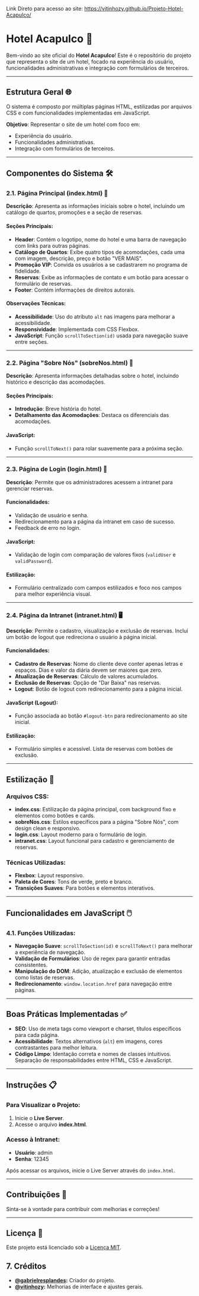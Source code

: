 Link Direto para acesso ao site: https://vitinhozy.github.io/Projeto-Hotel-Acapulco/
# Hotel Acapulco 🏨

Bem-vindo ao site oficial do **Hotel Acapulco**! Este é o repositório do projeto que representa o site de um hotel, focado na experiência do usuário, funcionalidades administrativas e integração com formulários de terceiros.

---

## Estrutura Geral 🌐

O sistema é composto por múltiplas páginas HTML, estilizadas por arquivos CSS e com funcionalidades implementadas em JavaScript.

**Objetivo**: Representar o site de um hotel com foco em:
- Experiência do usuário.
- Funcionalidades administrativas.
- Integração com formulários de terceiros.

---

## Componentes do Sistema 🛠️

### 2.1. Página Principal (index.html) 🏡

**Descrição**: Apresenta as informações iniciais sobre o hotel, incluindo um catálogo de quartos, promoções e a seção de reservas.

#### Seções Principais:
- **Header**: Contém o logotipo, nome do hotel e uma barra de navegação com links para outras páginas.
- **Catálogo de Quartos**: Exibe quatro tipos de acomodações, cada uma com imagem, descrição, preço e botão "VER MAIS".
- **Promoção VIP**: Convida os usuários a se cadastrarem no programa de fidelidade.
- **Reservas**: Exibe as informações de contato e um botão para acessar o formulário de reservas.
- **Footer**: Contém informações de direitos autorais.

#### Observações Técnicas:
- **Acessibilidade**: Uso do atributo `alt` nas imagens para melhorar a acessibilidade.
- **Responsividade**: Implementada com CSS Flexbox.
- **JavaScript**: Função `scrollToSection(id)` usada para navegação suave entre seções.

---

### 2.2. Página "Sobre Nós" (sobreNos.html) 📖

**Descrição**: Apresenta informações detalhadas sobre o hotel, incluindo histórico e descrição das acomodações.

#### Seções Principais:
- **Introdução**: Breve história do hotel.
- **Detalhamento das Acomodações**: Destaca os diferenciais das acomodações.

#### JavaScript:
- Função `scrollToNext()` para rolar suavemente para a próxima seção.

---

### 2.3. Página de Login (login.html) 🔑

**Descrição**: Permite que os administradores acessem a intranet para gerenciar reservas.

#### Funcionalidades:
- Validação de usuário e senha.
- Redirecionamento para a página da intranet em caso de sucesso.
- Feedback de erro no login.

#### JavaScript:
- Validação de login com comparação de valores fixos (`validUser` e `validPassword`).

#### Estilização:
- Formulário centralizado com campos estilizados e foco nos campos para melhor experiência visual.

---

### 2.4. Página da Intranet (intranet.html) 🖥️

**Descrição**: Permite o cadastro, visualização e exclusão de reservas. Inclui um botão de logout que redireciona o usuário à página inicial.

#### Funcionalidades:
- **Cadastro de Reservas**: Nome do cliente deve conter apenas letras e espaços. Dias e valor da diária devem ser maiores que zero.
- **Atualização de Reservas**: Cálculo de valores acumulados.
- **Exclusão de Reservas**: Opção de "Dar Baixa" nas reservas.
- **Logout**: Botão de logout com redirecionamento para a página inicial.

#### JavaScript (Logout):
- Função associada ao botão `#logout-btn` para redirecionamento ao site inicial.

#### Estilização:
- Formulário simples e acessível. Lista de reservas com botões de exclusão.

---

## Estilização 🎨

### Arquivos CSS:
- **index.css**: Estilização da página principal, com background fixo e elementos como botões e cards.
- **sobreNos.css**: Estilos específicos para a página "Sobre Nós", com design clean e responsivo.
- **login.css**: Layout moderno para o formulário de login.
- **intranet.css**: Layout funcional para cadastro e gerenciamento de reservas.

### Técnicas Utilizadas:
- **Flexbox**: Layout responsivo.
- **Paleta de Cores**: Tons de verde, preto e branco.
- **Transições Suaves**: Para botões e elementos interativos.

---

## Funcionalidades em JavaScript 🖱️

### 4.1. Funções Utilizadas:
- **Navegação Suave**: `scrollToSection(id)` e `scrollToNext()` para melhorar a experiência de navegação.
- **Validação de Formulários**: Uso de regex para garantir entradas consistentes.
- **Manipulação do DOM**: Adição, atualização e exclusão de elementos como listas de reservas.
- **Redirecionamento**: `window.location.href` para navegação entre páginas.

---

## Boas Práticas Implementadas ✅

- **SEO**: Uso de meta tags como viewport e charset, títulos específicos para cada página.
- **Acessibilidade**: Textos alternativos (`alt`) em imagens, cores contrastantes para melhor leitura.
- **Código Limpo**: Identação correta e nomes de classes intuitivos. Separação de responsabilidades entre HTML, CSS e JavaScript.

---

## Instruções 📋

### Para Visualizar o Projeto:
1. Inicie o **Live Server**.
2. Acesse o arquivo **index.html**.

### Acesso à Intranet:
- **Usuário**: admin
- **Senha**: 12345

Após acessar os arquivos, inicie o Live Server através do `index.html`.

---

## Contribuições 🤝

Sinta-se à vontade para contribuir com melhorias e correções!

---

## Licença 📜

Este projeto está licenciado sob a [Licença MIT](LICENSE).

## **7. Créditos**

- **[@gabrielresplandes](https://github.com/gabrielresplandes):** Criador do projeto.  
- **[@vitinhozy](https://github.com/vitinhozy):** Melhorias de interface e ajustes gerais.
